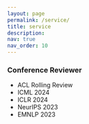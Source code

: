 ```yaml
---
layout: page
permalink: /service/
title: service
description: 
nav: true
nav_order: 10
---
```


### Conference Reviewer
  
- ACL Rolling Review
- ICML 2024
- ICLR 2024
- NeurIPS 2023
- EMNLP 2023
